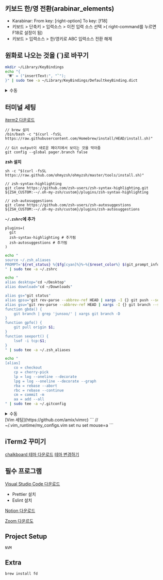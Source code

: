 ## 키보드 한/영 전환(arabinar_elements)

- Karabinar: From key: [right-option] To key: [f18]
- 키보드 > 단축키 >  입력소스 > 이전 입력 소스 선택 >( right-command를 누르면 F18로 설정이 됨)
- 키보드 > 입력소스 > 한/영키로 ABC 입력소스 전환 해제

## 원화로 나오는 것을 (`)로 바꾸기
```bash
mkdir ~/Library/KeyBindings
echo "{
 "₩" = ("insertText:", "`");
}" | sudo tee -a ~/Library/KeyBindings/DefaultkeyBinding.dict
```
<details>
<summary> 수동 </summary>

- `~/Library` 폴더에 `KeyBindings` 폴더를 추가합니다.
- `~/Library/KeyBindings` 폴더에 `DefaultkeyBinding.dict` 파일을 만듭니다.
- `DefaultkeyBinding.dict` 파일에 아래의 코드를 추가합니다.
```
{
    "₩" = ("insertText:", "`");
}
```
- 저장하고 맥을 재부팅(바로 적용되는 경우도 있지만 재부팅을 해야만 적용되는 경우가 많으니 재부팅을 추천드립니다.)
</details>

## 터미널 세팅
[iterm2 다운로드](https://iterm2.com/downloads/stable/latest)
```
// brew 설치
/bin/bash -c "$(curl -fsSL https://raw.githubusercontent.com/Homebrew/install/HEAD/install.sh)"

// Git output이 새로운 페이지에서 보이는 것을 막아줌
git config --global pager.branch false
```
**zsh 설치**
```
sh -c "$(curl -fsSL https://raw.github.com/ohmyzsh/ohmyzsh/master/tools/install.sh)"

// zsh-syntax-highlighting
git clone https://github.com/zsh-users/zsh-syntax-highlighting.git ${ZSH_CUSTOM:-~/.oh-my-zsh/custom}/plugins/zsh-syntax-highlighting

// zsh-autosuggestions
git clone https://github.com/zsh-users/zsh-autosuggestions ${ZSH_CUSTOM:-~/.oh-my-zsh/custom}/plugins/zsh-autosuggestions
```
**`~/.zshrc`에 추가**
```
plugins=(
  git
  zsh-syntax-highlighting # 추가됨
  zsh-autosuggestions # 추가됨
)
```

```bash
echo "
source ~/.zsh_aliases
PROMPT='${ret_status} %{$fg[cyan]%}%~%{$reset_color%} $(git_prompt_info)'
" | sudo tee -a ~/.zshrc

echo "
alias desktop="cd ~/Desktop"
alias download="cd ~/Downloads"

alias gs="git status"
alias gpsu="git rev-parse --abbrev-ref HEAD | xargs -I {} git push --set-upstream origin {}"
alias gsu="git rev-parse --abbrev-ref HEAD | xargs -I {} git branch --set-upstream-to=origin/{} {}"
function gbda() {
    git branch | grep 'junsoo/' | xargs git branch -D
}
function gpfo() {
    git pull origin $1;
}
function seeport() {
    lsof -i tcp:$1;
}
" | sudo tee -a ~/.zsh_aliases

echo "
[alias]
    co = checkout
    cp = cherry-pick
    lp = log --oneline --decorate
    lpg = log --oneline --decorate --graph
    rba = rebase --abort
    rbc = rebase --continue
    cm = commit -m
    aa = add --all
" | sudo tee -a ~/.gitconfig
```

<details>
<summary>수동</summary>
 
**`~/.zshrc`**
```
plugins=(
  git
  zsh-syntax-highlighting
  zsh-autosuggestions
)

// 마지막에
source ~/.zsh_aliases
PROMPT='${ret_status} %{$fg[cyan]%}%~%{$reset_color%} $(git_prompt_info)'
```

**`~/.zsh_aliases`**
```
alias desktop="cd ~/Desktop"
alias download="cd ~/Downloads"

alias gs="git status"
alias gpsu="git rev-parse --abbrev-ref HEAD | xargs -I {} git push --set-upstream origin {}"
alias gsu="git rev-parse --abbrev-ref HEAD | xargs -I {} git branch --set-upstream-to=origin/{} {}"
function gbda() {
    git branch | grep 'junsoo/' | xargs git branch -D
}
function gpfo() {
    git pull origin $1;
}
function seeport() {
    lsof -i tcp:$1;
}
```

**`~/.gitconfig`**
```
[alias]
    co = checkout
    cp = cherry-pick
    lp = log --oneline --decorate
    lpg = log --oneline --decorate --graph
    rba = rebase --abort
    rbc = rebase --continue
    cm = commit -m
    aa = add --all
```
</details>
[Vim 세팅](https://github.com/amix/vimrc)
```
// ~/.vim_runtime/my_configs.vim
set nu
set mouse=a
```

## iTerm2 꾸미기
[chalkboard 테마 다운로드](https://drive.google.com/file/d/1iWwHFzSWTnuLMKlLg_bk2J7BW1z7uVCR/view?usp=sharing)
[테마 변경하기](https://ooeunz.tistory.com/21)

## 필수 프로그램 
[Visual Studio Code 다운로드](https://code.visualstudio.com/sha/download?build=stable&os=darwin-universal)
- Prettier 설치
- Eslint 설치

[Notion 다운로드](https://www.notion.so/desktop/mac/download)

[Zoom 다운르도](https://zoom.us/download#client_4meeting)


## Project Setup
`NVM`

## Extra
`brew install fd`
